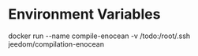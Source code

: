 # Environment Variables

docker run --name compile-enocean -v /todo:/root/.ssh jeedom/compilation-enocean